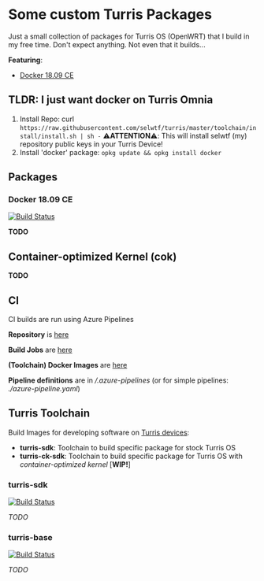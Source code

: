 # Some custom Turris Packages
Just a small collection of packages for Turris OS (OpenWRT) that I build in my free time. Don't expect anything. Not even that it builds... 

**Featuring**:
* [Docker 18.09 CE](#docker-1809-ce)



## TLDR: I just want docker on Turris Omnia
1. Install Repo: curl `https://raw.githubusercontent.com/selwtf/turris/master/toolchain/install/install.sh | sh -`
   ⚠️**ATTENTION**⚠️: This will install selwtf (my) repository public keys in your Turris Device!
2. Install 'docker' package: `opkg update && opkg install docker`



## Packages
### Docker 18.09 CE
[![Build Status](https://dev.azure.com/selwtf/turris/_apis/build/status/pkg-docker?branchName=master)](https://dev.azure.com/selwtf/turris/_build/latest?definitionId=6&branchName=master)

**TODO**


## Container-optimized Kernel (cok)

**TODO**



## CI
CI builds are run using Azure Pipelines

**Repository** is [here](https://iamsorrybutididntdoityet)

**Build Jobs** are [here](https://dev.azure.com/selwtf/turris/_build)

**(Toolchain) Docker Images** are [here](https://hub.docker.com/u/selwtf)

**Pipeline definitions** are in */.azure-pipelines* (or for simple pipelines: *./azure-pipeline.yaml*)



## Turris Toolchain
Build Images for developing software on [Turris devices](https://www.turris.cz/en/):
* **turris-sdk**: Toolchain to build specific package for stock Turris OS
* **turris-ck-sdk**: Toolchain to build specific package for Turris OS with *container-optimized kernel* \[**WIP!**\]

### turris-sdk 
[![Build Status](https://dev.azure.com/selwtf/turris/_apis/build/status/toolchain-sdk?branchName=master)](https://dev.azure.com/selwtf/turris/_build/latest?definitionId=5&branchName=master)

*TODO*


### turris-base 
[![Build Status](https://dev.azure.com/selwtf/turris/_apis/build/status/toolchain-base?branchName=master)](https://dev.azure.com/selwtf/turris/_build/latest?definitionId=4&branchName=master)

*TODO*